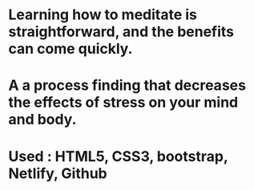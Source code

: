 ﻿# Learning how to meditate is straightforward, and the benefits can come quickly.
# A a process finding that decreases the effects of stress on your mind and body.
# Used : HTML5, CSS3, bootstrap, Netlify, Github
